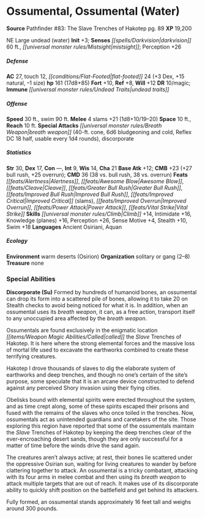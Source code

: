 ﻿---
cssclass: [monsters]
title1: Ossumental, Ossumental (Water)
title2: Ossumental (Water)
CR: 12
sources:
- name: 'Pathfinder #83: The Slave Trenches of Hakotep'
  page: 89
  link: http://paizo.com/products/btpy97at?Pathfinder-Adventure-Path-83-The-Slave-Trenches-of-Hakotep
XP: 19200
alignment: NE
size: Large
type: undead
subtypes:
- water
initiative:
  bonus: 3
senses:
  darkvision: 60
  mistsight: true
AC:
  AC: 27
  touch: 12
  flat_footed: 24
  components:
    dex: 3
    natural: 15
    size: -1
HP:
  HP: 161
  long: 17d8+85
saves:
  fort: 10
  ref: 8
  will: 12
DR:
- amount: 10
  weakness: magic
immunities:
- undead traits
speeds:
  base: 30
  swim: 90
attacks:
  melee:
  - - text: 4 slams +21 (1d8+10/19-20)
      entries:
      - - damage: 1d8+10
          crit_range: 19-20
      count: 4
      attack: slams
      bonus:
      - 21
  special:
  - breath weapon (40-ft. cone, 6d6 bludgeoning and cold, Reflex DC 18 half, usable
    every 1d4 rounds)
  - discorporate
space: 10
reach: 10
ability_scores:
  STR: 30
  DEX: 17
  CON:
  INT: 9
  WIS: 14
  CHA: 21
BAB: 12
CMB: 23
CMB_other: +27 bull rush, +25 overrun
CMD: 36
CMD_other: 38 vs. bull rush, 38 vs. overrun
feats:
- name: Alertness
- name: Awesome Blow
- name: Cleave
- name: Greater Bull Rush
- name: Improved Bull Rush
- name: Improved Critical (slams)
- name: Improved Overrun
- name: Power Attack
- name: Vital Strike
skills:
  Climb: 14
  Intimidate: 16
  Knowledge (planes): 16
  Perception: 26
  Sense Motive: 4
  Stealth: 10
  Swim: 18
languages:
- Ancient Osiriani
- Aquan
ecology:
  environment: warm deserts (Osirion)
  organization: solitary or gang (2-8)
  treasure_type: none
special_abilities:
  Discorporate (Su): |-
    Formed by hundreds of humanoid bones, an ossumental can drop its form into a scattered pile of bones, allowing it to take 20 on Stealth checks to avoid being noticed for what it is. In addition, when an ossumental uses its breath weapon, it can, as a free action, transport itself to any unoccupied area affected by the breath weapon.

    Ossumentals are found exclusively in the enigmatic location called the Slave Trenches of Hakotep. It is here where the strong elemental forces and the massive loss of mortal life used to excavate the earthworks combined to create these terrifying creatures.

    Hakotep I drove thousands of slaves to dig the elaborate system of earthworks and deep trenches, and though no one's certain of the site's purpose, some speculate that it is an arcane device constructed to defend against any perceived Shory invasion using their flying cities.

    Obelisks bound with elemental spirits were erected throughout the system, and as time crept along, some of these spirits escaped their prisons and fused with the remains of the slaves who once toiled in the trenches. Now, ossumentals act as unintended guardians and caretakers of the site. Those exploring this region have reported that some of the ossumentals maintain the Slave Trenches of Hakotep by keeping the deep trenches clear of the ever-encroaching desert sands, though they are only successful for a matter of time before the winds drive the sand again.

    The creatures aren't always active; at rest, their bones lie scattered under the oppressive Osirian sun, waiting for living creatures to wander by before clattering together to attack. An ossumental is a tricky combatant, attacking with its four arms in melee combat and then using its breath weapon to attack multiple targets that are out of reach. It makes use of its discorporate ability to quickly shift position on the battlefield and get behind its attackers.

    Fully formed, an ossumental stands approximately 16 feet tall and weighs around 300 pounds.
desc_long: ''

---

# Ossumental, Ossumental (Water)

**Source** Pathfinder #83: The Slave Trenches of Hakotep pg. 89
**XP** 19,200

NE Large undead (water)
**Init** +3; **Senses** _[[spells/Darkvision|darkvision]]_ 60 ft., _[[universal monster rules/Mistsight|mistsight]]_; Perception +26

##### Defense

**AC** 27, touch 12, _[[conditions/Flat-Footed|flat-footed]]_ 24 (+3 Dex, +15 natural, –1 size)
**hp** 161 (17d8+85)
**Fort** +10, **Ref** +8, **Will** +12
**DR** 10/magic; **Immune** _[[universal monster rules/Undead Traits|undead traits]]_

##### Offense
**Speed** 30 ft., swim 90 ft.
**Melee** 4 slams +21 (1d8+10/19–20)
**Space** 10 ft., **Reach** 10 ft.
**Special Attacks** _[[universal monster rules/Breath Weapon|breath weapon]]_ (40-ft. cone, 6d6 bludgeoning and cold, Reflex DC 18 half, usable every 1d4 rounds), discorporate

##### Statistics
**Str** 30, **Dex** 17, **Con** —, **Int** 9, **Wis** 14, **Cha** 21
**Base Atk** +12; **CMB** +23 (+27 bull rush, +25 overrun); **CMD** 36 (38 vs. bull rush, 38 vs. overrun)
**Feats** _[[feats/Alertness|Alertness]]_, _[[feats/Awesome Blow|Awesome Blow]]_, _[[feats/Cleave|Cleave]]_, _[[feats/Greater Bull Rush|Greater Bull Rush]]_, _[[feats/Improved Bull Rush|Improved Bull Rush]]_, _[[feats/Improved Critical|Improved Critical]]_ (slams), _[[feats/Improved Overrun|Improved Overrun]]_, _[[feats/Power Attack|Power Attack]]_, _[[feats/Vital Strike|Vital Strike]]_
**Skills** _[[universal monster rules/Climb|Climb]]_ +14, Intimidate +16, Knowledge (planes) +16, Perception +26, Sense Motive +4, Stealth +10, Swim +18
**Languages** Ancient Osiriani, Aquan

##### Ecology

**Environment** warm deserts (Osirion)
**Organization** solitary or gang (2–8)
**Treasure** none

### Special Abilities

**Discorporate (Su)** Formed by hundreds of humanoid bones, an ossumental can drop its form into a scattered pile of bones, allowing it to take 20 on Stealth checks to avoid being noticed for what it is. In addition, when an ossumental uses its _breath weapon_, it can, as a free action, transport itself to any unoccupied area affected by the _breath weapon_.

Ossumentals are found exclusively in the enigmatic location _[[items/Weapon Magic Abilities/Called|called]]_ the _Slave_ Trenches of Hakotep. It is here where the strong elemental forces and the massive loss of mortal life used to excavate the earthworks combined to create these terrifying creatures.

Hakotep I drove thousands of slaves to dig the elaborate system of earthworks and deep trenches, and though no one’s certain of the site’s purpose, some speculate that it is an arcane device constructed to defend against any perceived Shory invasion using their flying cities.

Obelisks bound with elemental spirits were erected throughout the system, and as time crept along, some of these spirits escaped their prisons and fused with the remains of the slaves who once toiled in the trenches. Now, ossumentals act as unintended guardians and caretakers of the site. Those exploring this region have reported that some of the ossumentals maintain the _Slave_ Trenches of Hakotep by keeping the deep trenches clear of the ever-encroaching desert sands, though they are only successful for a matter of time before the winds drive the sand again.

The creatures aren’t always active; at rest, their bones lie scattered under the oppressive Osirian sun, waiting for living creatures to wander by before clattering together to attack. An ossumental is a tricky combatant, attacking with its four arms in melee combat and then using its _breath weapon_ to attack multiple targets that are out of reach. It makes use of its discorporate ability to quickly shift position on the battlefield and get behind its attackers.

Fully formed, an ossumental stands approximately 16 feet tall and weighs around 300 pounds.